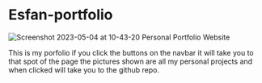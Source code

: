 # Esfan-portfolio

![Screenshot 2023-05-04 at 10-43-20 Personal Portfolio Website](https://user-images.githubusercontent.com/115903924/236286562-dd8c1f9b-8ba2-4981-b49d-3e3f0689c0c4.png)

This is my porfolio if you click the buttons on the navbar it will take you to that spot of the page the pictures shown are all my personal projects and when clicked will take you to the github repo.
